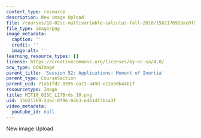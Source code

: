 ```yaml
---
content_type: resource
description: New image Upload
file: /courses/18-02sc-multivariable-calculus-fall-2010/156217692dac0f968a63e461df3bca3f_MIT18_02SC_L17Brds_10.png
file_type: image/png
image_metadata:
  caption: ''
  credit: ''
  image-alt: ''
learning_resource_types: []
license: https://creativecommons.org/licenses/by-nc-sa/4.0/
ocw_type: OCWImage
parent_title: 'Session 52: Applications: Moment of Inertia'
parent_type: CourseSection
parent_uid: 71ab1fd2-8595-ea71-a49d-ec2a50b44b1f
resourcetype: Image
title: MIT18_02SC_L17Brds_10.png
uid: 15621769-2dac-0f96-8a63-e461df3bca3f
video_metadata:
  youtube_id: null
---
```

New image Upload
